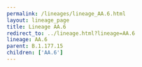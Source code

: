```yaml
---
permalink: /lineages/lineage_AA.6.html
layout: lineage_page
title: Lineage AA.6
redirect_to: ../lineage.html?lineage=AA.6
lineage: AA.6
parent: B.1.177.15
children: ['AA.6']
---
```

